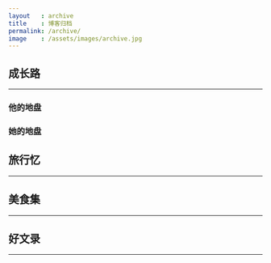 ```yaml
---
layout   : archive
title    : 博客归档
permalink: /archive/
image    : /assets/images/archive.jpg
---
```



## 成长路
-------------------------------------------------------------------------------  

### 他的地盘


### 她的地盘


## 旅行忆
-------------------------------------------------------------------------------


## 美食集
-------------------------------------------------------------------------------


## 好文录
-------------------------------------------------------------------------------
